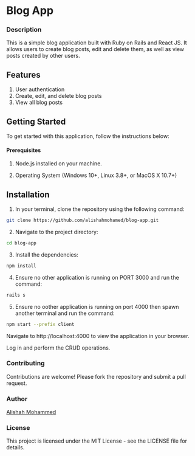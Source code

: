# Blog App

### Description

This is a simple blog application built with Ruby on Rails and React JS.
It allows users to create blog posts, edit and delete them, as well as view posts created by other users.

## Features

1. User authentication
2. Create, edit, and delete blog posts
3. View all blog posts

## Getting Started

To get started with this application, follow the instructions below:

#### Prerequisites

1. Node.js installed on your machine.

2. Operating System (Windows 10+, Linux 3.8+, or MacOS X 10.7+)

## Installation

1. In your terminal, clone the repository using the following command:

```bash
git clone https://github.com/alishahmohamed/blog-app.git
```

2. Navigate to the project directory:

```bash
cd blog-app
```

3. Install the dependencies:

```bash
npm install
```

4. Ensure no other application is running on PORT 3000 and run the command:

```bash
rails s
```

5. Ensure no oother application is running on port 4000 then spawn another terminal and run the command:

```bash
npm start --prefix client
```

Navigate to http://localhost:4000 to view the application in your browser.

Log in and perform the CRUD operations.

### Contributing

Contributions are welcome! Please fork the repository and submit a pull request.

### Author

[Alishah Mohammed](https://github.com/alishahmohamed)

### License

This project is licensed under the MIT License - see the LICENSE file for details.


